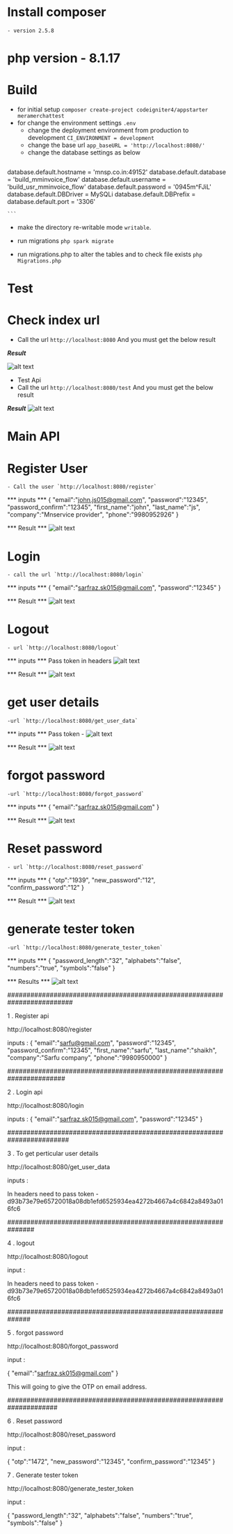 # Install composer 
    - version 2.5.8

# php version - 8.1.17

# Build 
- for initial setup `composer create-project codeigniter4/appstarter meramerchattest`
- for change the environment settings `.env`
    - change the deployment environment from production to development `CI_ENVIRONMENT = development`
    - change the base url `app_baseURL = 'http://localhost:8080/'`
    - change the database settings as below 
    ```
database.default.hostname = 'mnsp.co.in:49152'
database.default.database = 'build_mminvoice_flow'
database.default.username = 'build_usr_mminvoice_flow'
database.default.password = '0945m^FJiL'
database.default.DBDriver = MySQLi
database.default.DBPrefix =
database.default.port = '3306'

    ```
 - make the directory re-writable mode `writable`.

 - run migrations `php spark migrate`
 - run migrations.php to alter the tables and to check file exists `php Migrations.php` 

# Test

# Check index url 
- Call the url `http://localhost:8080`  And you must get the below result

***Result***

![alt text](image.png)


- Test Api 
- Call the url `http://localhost:8080/test` And you must get the below result

***Result***
![alt text](image-1.png)


# Main API 

# Register User 
    - Call the user `http://localhost:8080/register` 

*** inputs ***
{
    "email":"john.js015@gmail.com",
    "password":"12345",
    "password_confirm":"12345",
    "first_name":"john",
    "last_name":"js",
    "company":"Mnservice provider",
    "phone":"9980952926"
}

*** Result ***
![alt text](image-2.png)


# Login 
    - call the url `http://localhost:8080/login`

*** inputs ***
{
    "email":"sarfraz.sk015@gmail.com",
    "password":"12345"
}

*** Result ***
![alt text](image-3.png)



# Logout  
    - url `http://localhost:8080/logout`

*** inputs ***
Pass token in headers ![alt text](image-5.png)

*** Result ***
![alt text](image-6.png)


# get user details 
    -url `http://localhost:8080/get_user_data`

*** inputs ***
Pass token - ![alt text](image-7.png)

*** Result ***
![alt text](image-8.png)


# forgot password 
    -url `http://localhost:8080/forgot_password`

*** inputs ***
{
    "email":"sarfraz.sk015@gmail.com"
}

*** Result ***
![alt text](image-9.png)


# Reset password 
    - url `http://localhost:8080/reset_password`

*** inputs ***
{
    "otp":"1939",
    "new_password":"12",
    "confirm_password":"12"
}

*** Result ***
![alt text](image-10.png)


# generate tester token 
    -url `http://localhost:8080/generate_tester_token`

*** inputs ***
{
    "password_length":"32",
    "alphabets":"false",
    "numbers":"true",
    "symbols":"false"
}

*** Results ***
![alt text](image-11.png)









#########################################################################


1 .  Register api 

http://localhost:8080/register

inputs : 
{
    "email":"sarfu@gmail.com",
    "password":"12345",
    "password_confirm":"12345",
    "first_name":"sarfu",
    "last_name":"shaikh",
    "company":"Sarfu company",
    "phone":"9980950000"
}



#######################################################################

2 . Login api 

http://localhost:8080/login

inputs : 
{
    "email":"sarfraz.sk015@gmail.com",
    "password":"12345"
}

########################################################################

3 .  To get perticular user details 

http://localhost:8080/get_user_data

inputs : 

In headers need to pass token - d93b73e79e65720018a08db1efd6525934ea4272b4667a4c6842a8493a016fc6

###############################################################

4 . logout 

http://localhost:8080/logout

input : 

In headers need to pass token - d93b73e79e65720018a08db1efd6525934ea4272b4667a4c6842a8493a016fc6

##############################################################

5 . forgot password 

http://localhost:8080/forgot_password

input : 

{
    "email":"sarfraz.sk015@gmail.com"
}

This will going to give the OTP on email address.

#####################################################################


6 . Reset password 

http://localhost:8080/reset_password

input : 

{
    "otp":"1472",
    "new_password":"12345",
    "confirm_password":"12345"
}


7 . Generate tester token 

http://localhost:8080/generate_tester_token

input : 

{
    "password_length":"32",
    "alphabets":"false",
    "numbers":"true",
    "symbols":"false"
}



